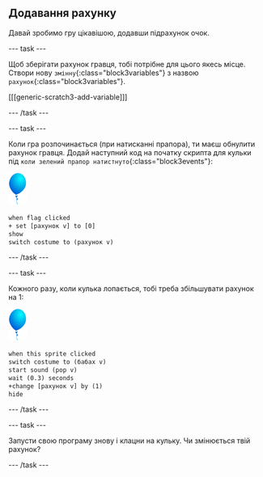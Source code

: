 ## Додавання рахунку

Давай зробимо гру цікавішою, додавши підрахунок очок.

--- task ---

Щоб зберігати рахунок гравця, тобі потрібне для цього якесь місце. Створи нову `змінну`{:class="block3variables"} з назвою `рахунок`{:class="block3variables"}.

[[[generic-scratch3-add-variable]]]

--- /task ---

--- task ---

Коли гра розпочинається (при натисканні прапора), ти маєш обнулити рахунок гравця. Додай наступний код на початку скрипта для кульки під `коли зелений прапор натистнуто`{:class="block3events"}:

![спрайт кульки](images/balloon-sprite.png)

```blocks3
when flag clicked
+ set [рахунок v] to [0]
show
switch costume to (рахунок v)
```

--- /task ---

--- task ---

Кожного разу, коли кулька лопається, тобі треба збільшувати рахунок на 1:

![спрайт кульки](images/balloon-sprite.png)

```blocks3
when this sprite clicked
switch costume to (бабах v)
start sound (pop v)
wait (0.3) seconds
+change [рахунок v] by (1)
hide
```

--- /task ---

--- task ---

Запусти свою програму знову і клацни на кульку. Чи змінюється твій рахунок?

--- /task ---

